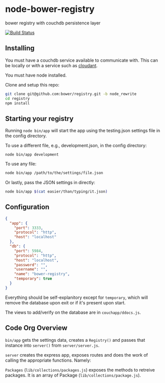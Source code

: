 node-bower-registry
===================

bower registry with couchdb persistence layer

[![Build Status](https://travis-ci.org/bower/registry.png?branch=node_rewrite)](https://travis-ci.org/bower/registry)

## Installing

You must have a couchdb service available to communicate with. This can be locally or with
a service such as [cloudant](https://cloudant.com/).

You must have node installed.

Clone and setup this repo:

```bash
git clone git@github.com:bower/registry.git -b node_rewrite
cd registry
npm install
```

## Starting your registry

Running `node bin/app` will start the app using the testing.json settings
file in the config directory. 

To use a different file, e.g., development.json,  in the config directory:

```
node bin/app development
```

To use any file:

```bash
node bin/app /path/to/the/settings/file.json
```

Or lastly, pass the JSON settings in directly:

```bash
node bin/app $(cat easier/than/typing/it.json)
```

## Configuration

```json
{
  "app": {
    "port": 3333,
    "protocol": "http",
    "host": "localhost"
  },
  "db": {
    "port": 5984,
    "protocol": "http",
    "host": "localhost",
    "password": "",
    "username": "",
    "name": "bower-registry",
    "temporary": true
  }
}
```

Everything should be self-explanitory except for `temporary`, which will remove
the database upon exit or if it's present upon start. 

The views to add/verify on the database are in `couchapp/ddocs.js`.

## Code Org Overview

`bin/app` gets the settings data, creates a `Registry()` and passes that 
instance into `server()` from `server/server.js`.

`server` creates the express app, exposes routes and does the work of 
calling the appropriate functions. Namely:

`Packages` (`lib/collections/packages.js`) exposes the methods to retreive packages. It
is an array of Package (`lib/collections/package.js`). 




